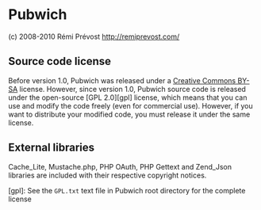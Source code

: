 # Pubwich
(c) 2008-2010 Rémi Prévost
<http://remiprevost.com/>

## Source code license

Before version 1.0, Pubwich was released under a [Creative Commons BY-SA][cc] license. However, since version 1.0, Pubwich source code is released under the open-source [GPL 2.0][gpl] license, which means that you can use and modify the code freely (even for commercial use). However, if you want to distribute your modified code, you must release it under the same license.

## External libraries

Cache_Lite, Mustache.php, PHP OAuth, PHP Gettext and Zend_Json libraries are included with their respective copyright notices.

[cc]: http://creativecommons.org/licenses/by-sa/2.0/ca/deed.en_CA
[gpl]: See the `GPL.txt` text file in Pubwich root directory for the complete license
